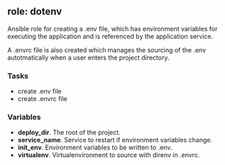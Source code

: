 ## role: dotenv

Ansible role for creating a .env file, which has environment variables for
executing the application and is referenced by the application service.

A .envrc file is also created which manages the sourcing of the .env
autotmatically when a user enters the project directory.

### Tasks

 * create .env file
 * create .envrc file


### Variables

 * **deploy_dir**. The root of the project.
 * **service_name**. Service to restart if environment variables change.
 * **init_env**. Environment variables to be written to .env.
 * **virtualenv**. Virtualenvironment to source with direnv in .envrc.
